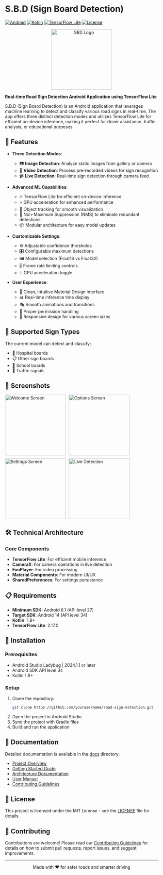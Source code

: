 # S.B.D (Sign Board Detection)

[![Android](https://img.shields.io/badge/Platform-Android-green.svg)](https://www.android.com)
[![Kotlin](https://img.shields.io/badge/Language-Kotlin-blue.svg)](https://kotlinlang.org/)
[![TensorFlow Lite](https://img.shields.io/badge/ML-TensorFlow%20Lite-orange.svg)](https://www.tensorflow.org/lite)
[![License](https://img.shields.io/badge/License-MIT-blue.svg)](LICENSE)

<p align="center">
  <img src="app/src/main/res/mipmap-xxxhdpi/ic_launcher.png" alt="SBD Logo" width="200"/>
</p>

**Real-time Road Sign Detection Android Application using TensorFlow Lite**

S.B.D (Sign Board Detection) is an Android application that leverages machine learning to detect and classify various road signs in real-time. The app offers three distinct detection modes and utilizes TensorFlow Lite for efficient on-device inference, making it perfect for driver assistance, traffic analysis, or educational purposes.

## 🌟 Features

* **Three Detection Modes**:
  * 📷 **Image Detection**: Analyze static images from gallery or camera
  * 🎥 **Video Detection**: Process pre-recorded videos for sign recognition
  * 📹 **Live Detection**: Real-time sign detection through camera feed

* **Advanced ML Capabilities**:
  * 🔥 TensorFlow Lite for efficient on-device inference
  * ⚡ GPU acceleration for enhanced performance
  * 🎯 Object tracking for smooth visualization
  * 🧹 Non-Maximum Suppression (NMS) to eliminate redundant detections
  * 📦 Modular architecture for easy model updates

* **Customizable Settings**:
  * ⚙️ Adjustable confidence thresholds
  * 🎛️ Configurable maximum detections
  * 🖼️ Model selection (Float16 vs Float32)
  * 🎚️ Frame rate limiting controls
  * 💡 GPU acceleration toggle

* **User Experience**:
  * 🎨 Clean, intuitive Material Design interface
  * 📊 Real-time inference time display
  * 🎭 Smooth animations and transitions
  * 🔐 Proper permission handling
  * 📱 Responsive design for various screen sizes

## 📱 Supported Sign Types

The current model can detect and classify:
* 🏥 Hospital boards
* 📋 Other sign boards
* 🏫 School boards
* 🚦 Traffic signals

## 📸 Screenshots

<div style="display:flex; flex-wrap:wrap; gap:10px;">
  <img src="screenshots/welcome_screen.png" alt="Welcome Screen" width="200"/>
  <img src="screenshots/options_screen.png" alt="Options Screen" width="200"/>
  <img src="screenshots/settings_screen.png" alt="Settings Screen" width="200"/>
  <img src="screenshots/live_detection.png" alt="Live Detection" width="200"/>
</div>

## 🛠️ Technical Architecture

### Core Components
* **TensorFlow Lite**: For efficient mobile inference
* **CameraX**: For camera operations in live detection
* **ExoPlayer**: For video processing
* **Material Components**: For modern UI/UX
* **SharedPreferences**: For settings persistence

## 📋 Requirements

* **Minimum SDK**: Android 8.1 (API level 27)
* **Target SDK**: Android 14 (API level 34)
* **Kotlin**: 1.9+
* **TensorFlow Lite**: 2.17.0

## 🚀 Installation

### Prerequisites
* Android Studio Ladybug | 2024.1.1 or later
* Android SDK API level 34
* Kotlin 1.9+

### Setup
1. Clone the repository:
   ```bash
   git clone https://github.com/yourusername/road-sign-detection.git
   ```
2. Open the project in Android Studio
3. Sync the project with Gradle files
4. Build and run the application

## 📁 Documentation

Detailed documentation is available in the [docs](docs/) directory:
* [Project Overview](docs/PROJECT_OVERVIEW.md)
* [Getting Started Guide](docs/GETTING_STARTED.md)
* [Architecture Documentation](docs/ARCHITECTURE.md)
* [User Manual](docs/USER_MANUAL.md)
* [Contributing Guidelines](docs/CONTRIBUTING.md)

## 📄 License

This project is licensed under the MIT License - see the [LICENSE](LICENSE) file for details.

## 🤝 Contributing

Contributions are welcome! Please read our [Contributing Guidelines](docs/CONTRIBUTING.md) for details on how to submit pull requests, report issues, and suggest improvements.

---

<p align="center">Made with ❤️ for safer roads and smarter driving</p>